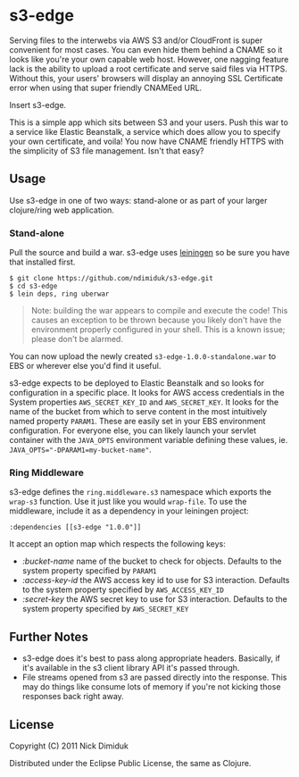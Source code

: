 # s3-edge

Serving files to the interwebs via AWS S3 and/or CloudFront is super
convenient for most cases. You can even hide them behind a CNAME so it
looks like you're your own capable web host. However, one nagging
feature lack is the ability to upload a root certificate and serve
said files via HTTPS. Without this, your users' browsers will display
an annoying SSL Certificate error when using that super friendly
CNAMEed URL.

Insert s3-edge.

This is a simple app which sits between S3 and your users. Push this
war to a service like Elastic Beanstalk, a service which does allow
you to specify your own certificate, and voila! You now have CNAME
friendly HTTPS with the simplicity of S3 file management. Isn't that
easy?

## Usage

Use s3-edge in one of two ways: stand-alone or as part of your larger
clojure/ring web application.

### Stand-alone

Pull the source and build a war. s3-edge uses
[leiningen](https://github.com/technomancy/leiningen) so be sure you
have that installed first.

    $ git clone https://github.com/ndimiduk/s3-edge.git
    $ cd s3-edge
    $ lein deps, ring uberwar

> Note: building the war appears to compile and execute the code! This
> causes an exception to be thrown because you likely don't have the
> environment properly configured in your shell. This is a known
> issue; please don't be alarmed.

You can now upload the newly created
<code>s3-edge-1.0.0-standalone.war</code> to EBS or wherever else
you'd find it useful.

s3-edge expects to be deployed to Elastic Beanstalk and so looks for
configuration in a specific place. It looks for AWS access credentials
in the System properties <code>AWS_SECRET_KEY_ID</code> and
<code>AWS_SECRET_KEY</code>. It looks for the name of the bucket from
which to serve content in the most intuitively named property
<code>PARAM1</code>. These are easily set in your EBS environment
configuration. For everyone else, you can likely launch your servlet
container with the <code>JAVA_OPTS</code> environment variable
defining these values,
ie. <code>JAVA_OPTS="-DPARAM1=my-bucket-name"</code>.

### Ring Middleware

s3-edge defines the <code>ring.middleware.s3</code> namespace which
exports the <code>wrap-s3</code> function. Use it just like you would
<code>wrap-file</code>. To use the middleware, include it as a
dependency in your leiningen project:

    :dependencies [[s3-edge "1.0.0"]]

It accept an option map which respects the following keys:

- *:bucket-name* name of the bucket to check for objects. Defaults to
   the system property specified by <code>PARAM1</code>
- *:access-key-id* the AWS access key id to use for S3
   interaction. Defaults to the system property specified by
   <code>AWS_ACCESS_KEY_ID</code>
- *:secret-key* the AWS secret key to use for S3 interaction. Defaults
   to the system property specified by <code>AWS_SECRET_KEY</code>

## Further Notes

- s3-edge does it's best to pass along appropriate headers. Basically,
  if it's available in the s3 client library API it's passed through.
- File streams opened from s3 are passed directly into the
  response. This may do things like consume lots of memory if you're
  not kicking those responses back right away.

## License

Copyright (C) 2011 Nick Dimiduk

Distributed under the Eclipse Public License, the same as Clojure.
